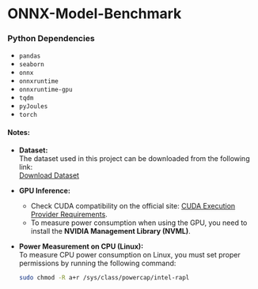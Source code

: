 # ONNX-Model-Benchmark

### Python Dependencies

- `pandas`
- `seaborn`
- `onnx`
- `onnxruntime`
- `onnxruntime-gpu` 
- `tqdm`
- `pyJoules`
- `torch`

#### Notes:

- **Dataset:**  
  The dataset used in this project can be downloaded from the following link:  
  [Download Dataset](https://drive.google.com/drive/folders/1QN67qTdgyFAbELnOuU3UREMoXhyl7OHg?usp=sharing)

- **GPU Inference:**  
  - Check CUDA compatibility on the official site: [CUDA Execution Provider Requirements](https://onnxruntime.ai/docs/execution-providers/CUDA-ExecutionProvider.html#requirements).
  - To measure power consumption when using the GPU, you need to install the **NVIDIA Management Library (NVML)**.

- **Power Measurement on CPU (Linux):**  
  To measure CPU power consumption on Linux, you must set proper permissions by running the following command:
  ```bash
  sudo chmod -R a+r /sys/class/powercap/intel-rapl
